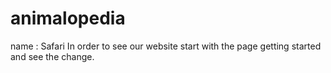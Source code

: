 # animalopedia
name : Safari 
In order to see our website start with the page getting started and see the change.
